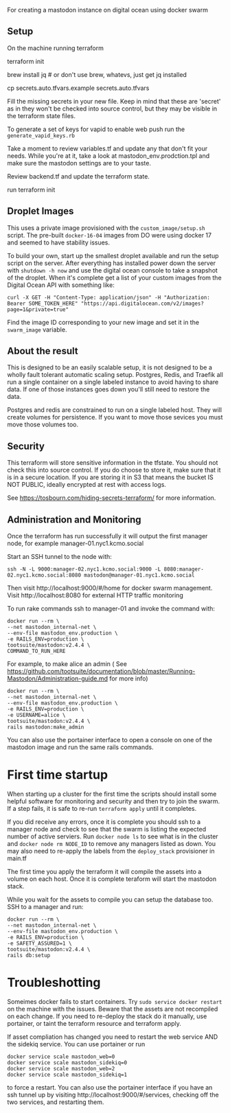 For creating a mastodon instance on digital ocean using docker swarm
## Setup

On the machine running terraform

terraform init

brew install jq # or don't use brew, whatevs, just get jq installed

cp secrets.auto.tfvars.example  secrets.auto.tfvars

Fill the missing secrets in your new file.  Keep in mind that these are 'secret' as in they won't be checked into source control, but they may be visible in the terraform state files.

To generate a set of keys for vapid to enable web push run the `generate_vapid_keys.rb` 

Take a moment to review variables.tf and update any that don't fit your needs.  While you're at it, take a look at mastodon_env.prodction.tpl and make sure the mastodon settings are to your taste.

Review backend.tf and update the terraform state.

run terraform init
## Droplet Images
This uses a private image provisioned with the `custom_image/setup.sh` script.  The pre-built `docker-16-04` images from DO were using docker 17 and seemed to have stability issues.

To build your own, start up the smallest droplet available and run the setup script on the server.  After everything has installed power down the server with `shutdown -h now` and use the digital ocean console to take a snapshot of the droplet.  When it's complete get a list of your custom images from the Digital Ocean API with something like:

    curl -X GET -H "Content-Type: application/json" -H "Authorization: Bearer SOME_TOKEN_HERE" "https://api.digitalocean.com/v2/images?page=1&private=true"
    
Find the image ID corresponding to your new image and set it in the `swarm_image` variable.

## About the result

This is designed to be an easily scalable setup, it is not designed to be a wholly fault tolerant automatic scaling setup.  Postgres, Redis, and Traefik all run a single container on a single labeled instance to avoid having to share data.  If one of those instances goes down you'll still need to restore the data.

Postgres and redis are constrained to run on a single labeled host.  They will create volumes for persistence.  If you want to move those sevices you must move those volumes too.


## Security

This terraform will store sensitive information in the tfstate.  You should not check this into source control.  If you do choose to store it, make sure that it is in a secure location.  If you are storing it in S3 that means the bucket IS NOT PUBLIC, ideally encrypted at rest with access logs.

See https://tosbourn.com/hiding-secrets-terraform/ for more information.

## Administration and Monitoring

Once the terraform has run successfully it will output the first manager node, for example manager-01.nyc1.kcmo.social

Start an SSH tunnel to the node with:

    ssh -N -L 9000:manager-02.nyc1.kcmo.social:9000 -L 8080:manager-02.nyc1.kcmo.social:8080 mastodon@manager-01.nyc1.kcmo.social

Then visit http://localhost:9000/#/home for docker swarm management.  Visit http://localhost:8080 for external HTTP traffic monitoring

To run rake commands ssh to manager-01 and invoke the command with:

    docker run --rm \
    --net mastodon_internal-net \
    --env-file mastodon_env.production \
    -e RAILS_ENV=production \
    tootsuite/mastodon:v2.4.4 \
    COMMAND_TO_RUN_HERE
    
    
For example, to make alice an admin ( See https://github.com/tootsuite/documentation/blob/master/Running-Mastodon/Administration-guide.md for more info)

    docker run --rm \
    --net mastodon_internal-net \
    --env-file mastodon_env.production \
    -e RAILS_ENV=production \
    -e USERNAME=alice \
    tootsuite/mastodon:v2.4.4 \
    rails mastodon:make_admin

You can also use the portainer interface to open a console on one of the mastodon image and run the same rails commands.

# First time startup

When starting up a cluster for the first time the scripts should install some helpful software for monitoring and security and then try to join the swarm.  If a step fails, it is safe to re-run `terraform apply` until it completes.

If you did receive any errors, once it is complete you should ssh to a manager node and check to see that the swarm is listing the expected number of active serviers.  Run `docker node ls` to see what is in the cluster and `docker node rm NODE_ID` to remove any managers listed as down.  You may also need to re-apply the labels from the `deploy_stack` provisioner in main.tf

The first time you apply the terraform it will compile the assets into a volume on each host.  Once it is complete teraform will start the mastodon stack.

While you wait for the assets to compile you can setup the database too.  SSH to a manager and run:

    docker run --rm \
    --net mastodon_internal-net \
    --env-file mastodon_env.production \
    -e RAILS_ENV=production \
    -e SAFETY_ASSURED=1 \
    tootsuite/mastodon:v2.4.4 \
    rails db:setup
    

# Troubleshotting

Someimes docker fails to start containers.  Try `sudo service docker restart` on the machine with the issues.  Beware that the assets are not recompiled on each change.  If you need to re-deploy the stack do it manually, use portainer, or taint the terraform resource and terraform apply.

If asset compliation has changed you need to restart the web service AND the sidekiq service.  You can use portainer or run

    docker service scale mastodon_web=0
    docker service scale mastodon_sidekiq=0
    docker service scale mastodon_web=2
    docker service scale mastodon_sidekiq=1
    
to force a restart.  You can also use the portainer interface if you have an ssh tunnel up by visiting http://localhost:9000/#/services, checking off the two services, and restarting them.
